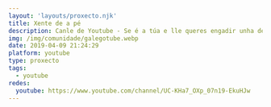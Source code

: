 ```yaml
---
layout: 'layouts/proxecto.njk'
title: Xente de a pé
description: Canle de Youtube - Se é a túa e lle queres engadir unha descripción e etiquetas, ponte en contacto con nós.
img: /img/comunidade/galegotube.webp
date: 2019-04-09 21:24:29
platform: youtube
type: proxecto
tags:
  - youtube
redes:
  youtube: https://www.youtube.com/channel/UC-KHa7_OXp_07n19-EkuHJw
---
```


